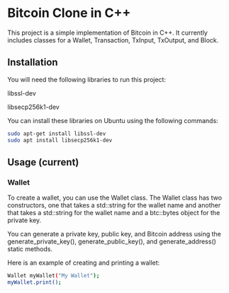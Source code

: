 # Bitcoin Clone in C++
This project is a simple implementation of Bitcoin in C++. It currently includes classes for a Wallet, Transaction, TxInput, TxOutput, and Block.

## Installation
You will need the following libraries to run this project:

libssl-dev

libsecp256k1-dev

You can install these libraries on Ubuntu using the following commands:
```bash
sudo apt-get install libssl-dev
sudo apt install libsecp256k1-dev
```

## Usage (current)
### Wallet
To create a wallet, you can use the Wallet class. The Wallet class has two constructors, one that takes a std::string for the wallet name and another that takes a std::string for the wallet name and a btc::bytes object for the private key.

You can generate a private key, public key, and Bitcoin address using the generate_private_key(), generate_public_key(), and generate_address() static methods.

Here is an example of creating and printing a wallet:
```bash
Wallet myWallet("My Wallet");
myWallet.print();
```

